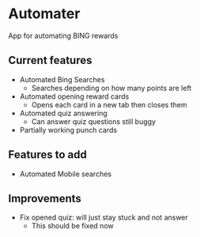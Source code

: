 # Automater
App for automating BING rewards 

## Current features
- Automated Bing Searches
  - Searches depending on how many points are left
- Automated opening reward cards
  - Opens each card in a new tab then closes them
- Automated quiz answering
	- Can answer quiz questions still buggy
- Partially working punch cards
  
## Features to add
- Automated Mobile searches


## Improvements
- Fix opened quiz: will just stay stuck and not answer
	- This should be fixed now

